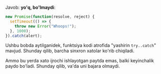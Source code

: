 Javob: **yo'q, bo'lmaydi**:

```js run
new Promise(function(resolve, reject) {
  setTimeout(() => {
    throw new Error("Whoops!");
  }, 1000);
}).catch(alert);
```

Ushbu bobda aytilganidek, funktsiya kodi atrofida "yashirin `try..catch`" mavjud. Shunday qilib, barcha sinxron xatolar ko'rib chiqiladi.

Ammo bu yerda xato ijrochi ishlayotgan paytda emas, balki keyinchalik paydo bo'ladi. Shunday qilib, va'da uni bajara olmaydi.
